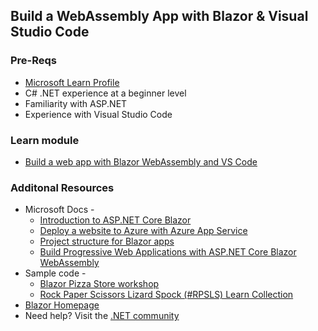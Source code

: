 ## Build a WebAssembly App with Blazor & Visual Studio Code

### Pre-Reqs
* [Microsoft Learn Profile](https://aka.ms/Build20/Learn)
* C# .NET experience at a beginner level
* Familiarity with ASP.NET
* Experience with Visual Studio Code

### Learn module
* [Build a web app with Blazor WebAssembly and VS Code](https://aka.ms/Learn/Blazor)

### Additonal Resources
* Microsoft Docs - 
  * [Introduction to ASP.NET Core Blazor](https://docs.microsoft.com/en-us/aspnet/core/blazor/?view=aspnetcore-3.1?ocid=AID3012652&WT.mc_id=Build2020_studiosession)
  * [Deploy a website to Azure with Azure App Service](https://docs.microsoft.com/en-us/aspnet/core/host-and-deploy/blazor/webassembly?view=aspnetcore-3.1?ocid=AID3012652&WT.mc_id=Build2020_studiosession)
  * [Project structure for Blazor apps](https://docs.microsoft.com/en-us/dotnet/architecture/blazor-for-web-forms-developers/project-structure?ocid=AID3012652&WT.mc_id=Build2020_studiosession)
  * [Build Progressive Web Applications with ASP.NET Core Blazor WebAssembly](https://docs.microsoft.com/en-us/aspnet/core/blazor/progressive-web-app?view=aspnetcore-3.1&tabs=visual-studio?ocid=AID3012652&WT.mc_id=Build2020_studiosession)
* Sample code - 
  * [Blazor Pizza Store workshop](https://github.com/dotnet-presentations/blazor-workshop/) 
  * [Rock Paper Scissors Lizard Spock (#RPSLS) Learn Collection](https://aka.ms/rpsls-collection)
* [Blazor Homepage](https://dotnet.microsoft.com/apps/aspnet/web-apps/blazor?ocid=AID3012652&WT.mc_id=Build2020_studiosession)
* Need help? Visit the [.NET community](https://dotnet.microsoft.com/platform/community?ocid=AID3012652&WT.mc_id=Build2020_studiosession)

